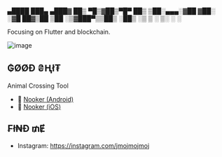 
  ▄████  ███▄ ▄███▓
 ██▒ ▀█▒▓██▒▀█▀ ██▒
▒██░▄▄▄░▓██    ▓██░
░▓█  ██▓▒██    ▒██ 
░▒▓███▀▒▒██▒   ░██▒
 ░▒   ▒ ░ ▒░   ░  ░
 
               

    
                   
Focusing on Flutter and blockchain.

![image](https://media3.giphy.com/media/cwId72u1KQY6tS6poX/giphy.gif)


## ₲ØØĐ ₴Ⱨł₮

Animal Crossing Tool
- 🔪 [Nooker (Android)](https://play.google.com/store/apps/details?id=com.nooker2.ac) 
- 🔪 [Nooker (iOS)](https://apps.apple.com/mo/app/nooker/id1510011675)

## ₣ł₦Đ ₥Ɇ
- Instagram: https://instagram.com/jmojmojmoj
